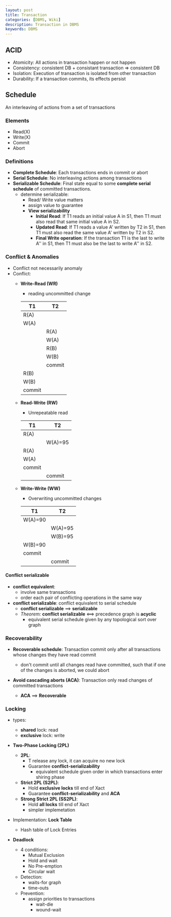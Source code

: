 ```yaml
---
layout: post
title: Transaction
categories: [DBMS, Wiki]
description: Transaction in DBMS
keywords: DBMS
---
```


## ACID

- Atomicity: All actions in transaction happen or not happen
- Consistency: consistent DB + consistant transaction => consistent DB
- Isolation: Execution of transaction is isolated from other transaction
- Durability: If a transaction commits, its effects persist
  
## Schedule

An interleaving of actions from a set of transactions

### Elements

- Read(X)
- Write(X)
- Commit
- Abort

### Definitions

- **Complete Schedule**: Each transactions ends in commit or abort
- **Serial Schedule**: No interleaving actions among transactions
- **Serializable Schedule**: Final state equal to some **complete serial schedule** of committed transactions.
  - determine serializable:
    - Read/ Write value matters
    - assign value to guarantee
    - **View serializability**
      - **Initial Read**: If T1 reads an initial value A in S1, then T1 must also read that same initial value A in S2.
      - **Updated Read**: If T1 reads a value A' written by T2 in S1, then T1 must also read the same value A' written by T2 in S2.
      - **Final Write operation**: If the transaction T1 is the last to write A'' in S1, then T1 must also be the last to write A'' in S2.


### Conflict & Anomalies

- Conflict not necessarily anomaly
- Conflict:
  - **Write-Read (WR)**
    - reading uncommitted change

    | T1     	| T2     	|
    |--------	|--------	|
    | R(A)   	|        	|
    | W(A)   	|        	|
    |        	| R(A)   	|
    |        	| W(A)   	|
    |        	|  R(B)  	|
    |        	| W(B)   	|
    |        	| commit 	|
    | R(B)   	|        	|
    | W(B)   	|        	|
    | commit 	|        	|

  - **Read-Write (RW)**
    - Unrepeatable read

    | T1     	| T2      	|
    |--------	|---------	|
    | R(A)   	|         	|
    |        	| W(A)=95 	|
    | R(A)   	|         	|
    | W(A)   	|         	|
    | commit 	|         	|
    |        	| commit  	|

  - **Write-Write (WW)**
    - Overwriting uncommitted changes

    | T1      	| T2      	|
    |---------	|---------	|
    | W(A)=90 	|         	|
    |         	| W(A)=95 	|
    |         	| W(B)=95 	|
    | W(B)=90 	|         	|
    | commit  	|         	|
    |         	| commit  	|

#### Conflict serializable

- **conflict equivalent**:
  - involve same transactions
  - order each pair of conflicting operations in the same way
- **conflict serializable**: conflict equivalent to serial schedule
  - **conflict serializable** ==> **serializable**
  - *Theorem:* **conflict serializable** <==> precedence graph is **acyclic**
    - equivalent serial schedule given by any topological sort over graph


### Recoverability

- **Recoverable schedule**: Transaction commit only after all transactions whose changes they have read commit
  - don't commit until all changes read have committed, such that if one of the changes is aborted, we could abort

- **Avoid cascading aborts (ACA)**: Transaction only read changes of committed transactions
  - **ACA** ==> **Recoverable**

### Locking

- types:
  - **shared** lock: read
  - **exclusive** lock: write

- **Two-Phase Locking (2PL)**
  - **2PL**:
    - T release any lock, it can acquire no new lock
    - Guarantee **conflict-serializability**
      - equivalent schedule given order in which transactions enter shiring phase
  - **Strict 2PL (S2PL)**:
    - Hold **exclusive locks** till end of Xact
    - Guarantee **conflict-serializability** and **ACA**
  - **Strong Strict 2PL (SS2PL)**:
    - Hold **all locks** till end of Xact
    - simpler implemetation

- Implementation: **Lock Table**
  - Hash table of Lock Entries
- **Deadlock**
  - 4 conditions:
    - Mutual Exclusion
    - Hold and wait
    - No Pre-emption
    - Circular wait
  - Detection:
    - waits-for graph
    - time-outs
  - Prevention:
    - assign priorities to transactions
      - wait-die
      - wound-wait